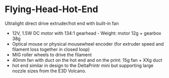 # Flying-Head-Hot-End
Ultralight direct drive extruder/hot end with built-in fan

- 12V, 1.5W DC motor with 134:1 gearhead - Weight: motor 12g + gearbox 38g
- Optical mouse or physical mousewheel encoder (for extruder speed and filament loss together in closed loop)
- MIG roller wheels to drive the filament
- 40mm fan with duct on the hot end and on the print: 15g fan + XXg duct
- hot end similar in design to the DeltaPrintr mini but supporting large nozzle sizes from the E3D Volcano.
